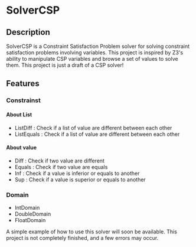 # SolverCSP

## Description

SolverCSP is a Constraint Satisfaction Problem solver for solving constraint satisfaction problems involving variables. This project is inspired by Z3's ability to manipulate CSP variables and browse a set of values to solve them.
This project is just a draft of a CSP solver!

## Features

### Constrainst

#### About List

- ListDiff : Check if a list of value are different between each other
- ListEquals : Check if a list of value are different between each other

#### About value

- Diff : Check if two value are different
- Equals : Check if two value are equals
- Inf : Check if a value is inferior or equals to another
- Sup : Check if a value is superior or equals to another

### Domain

- IntDomain
- DoubleDomain
- FloatDomain

A simple example of how to use this solver will soon be available.
This project is not completely finished, and a few errors may occur.
